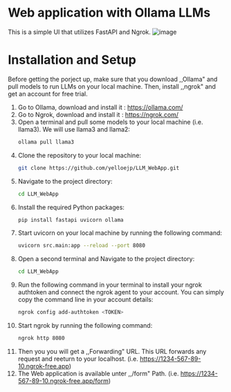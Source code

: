 # Web application with Ollama LLMs
This is a simple UI that utilizes FastAPI and Ngrok. 
![image](https://github.com/yelloejp/LLM_WebApp/assets/45250729/07288f24-1fd8-47ed-92a4-9418b50aa682)

# Installation and Setup
Before getting the porject up, make sure that you download ,,Ollama" and pull models to run LLMs on your local machine. 
Then, install ,,ngrok" and get an account for free trial.

1. Go to Ollama, download and install it : https://ollama.com/
2. Go to Ngrok, download and install it : https://ngrok.com/
3. Open a terminal and pull some models to your local machine (i.e. llama3). We will use llama3 and llama2:
   ```bash
   ollama pull llama3
   ```
4. Clone the repository to your local machine:
   ```bash
   git clone https://github.com/yelloejp/LLM_WebApp.git
   ```
5. Navigate to the project directory:
   ```bash
   cd LLM_WebApp
   ```
6. Install the required Python packages:
   ```bash
   pip install fastapi uvicorn ollama
   ```   
7. Start uvicorn on your local machine by running the following command:
   ```bash
   uvicorn src.main:app --reload --port 8080
   ```
8. Open a second terminal and Navigate to the project directory:
   ```bash
   cd LLM_WebApp
   ```
9. Run the following command in your terminal to install your ngrok authtoken and connect the ngrok agent to your account.
   You can simply copy the command line in your account details:
   ```bash
   ngrok config add-authtoken <TOKEN>
   ```
10. Start ngrok by running the following command:
      ```bash
      ngrok http 8080
      ```  
11. Then you you will get a ,,Forwarding" URL. This URL forwards any request and reeturn to your localhost. (i.e. https://1234-567-89-10.ngrok-free.app)
12. The Web application is available unter ,,/form" Path. (i.e. https://1234-567-89-10.ngrok-free.app/form)
